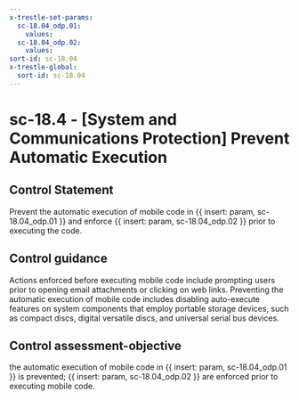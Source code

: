 ```yaml
---
x-trestle-set-params:
  sc-18.04_odp.01:
    values:
  sc-18.04_odp.02:
    values:
sort-id: sc-18.04
x-trestle-global:
  sort-id: sc-18.04
---
```


# sc-18.4 - \[System and Communications Protection\] Prevent Automatic Execution

## Control Statement

Prevent the automatic execution of mobile code in {{ insert: param, sc-18.04_odp.01 }} and enforce {{ insert: param, sc-18.04_odp.02 }} prior to executing the code.

## Control guidance

Actions enforced before executing mobile code include prompting users prior to opening email attachments or clicking on web links. Preventing the automatic execution of mobile code includes disabling auto-execute features on system components that employ portable storage devices, such as compact discs, digital versatile discs, and universal serial bus devices.

## Control assessment-objective

the automatic execution of mobile code in {{ insert: param, sc-18.04_odp.01 }} is prevented;
{{ insert: param, sc-18.04_odp.02 }} are enforced prior to executing mobile code.
